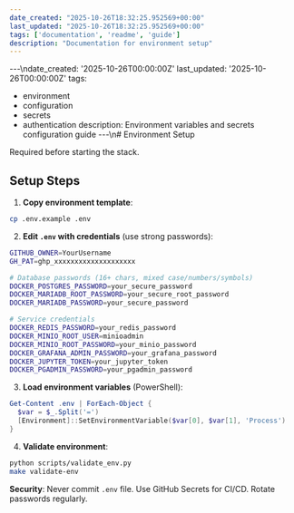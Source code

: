 ```yaml
---
date_created: "2025-10-26T18:32:25.952569+00:00"
last_updated: "2025-10-26T18:32:25.952569+00:00"
tags: ['documentation', 'readme', 'guide']
description: "Documentation for environment setup"
---
```


---\ndate_created: '2025-10-26T00:00:00Z'
last_updated: '2025-10-26T00:00:00Z'
tags:
- environment
- configuration
- secrets
- authentication
description: Environment variables and secrets configuration guide
---\n# Environment Setup

Required before starting the stack.

## Setup Steps

1. **Copy environment template**:
```bash
cp .env.example .env
```

2. **Edit `.env` with credentials** (use strong passwords):
```bash
GITHUB_OWNER=YourUsername
GH_PAT=ghp_xxxxxxxxxxxxxxxxxxxx

# Database passwords (16+ chars, mixed case/numbers/symbols)
DOCKER_POSTGRES_PASSWORD=your_secure_password
DOCKER_MARIADB_ROOT_PASSWORD=your_secure_root_password
DOCKER_MARIADB_PASSWORD=your_secure_password

# Service credentials
DOCKER_REDIS_PASSWORD=your_redis_password
DOCKER_MINIO_ROOT_USER=minioadmin
DOCKER_MINIO_ROOT_PASSWORD=your_minio_password
DOCKER_GRAFANA_ADMIN_PASSWORD=your_grafana_password
DOCKER_JUPYTER_TOKEN=your_jupyter_token
DOCKER_PGADMIN_PASSWORD=your_pgadmin_password
```

3. **Load environment variables** (PowerShell):
```powershell
Get-Content .env | ForEach-Object {
  $var = $_.Split('=')
  [Environment]::SetEnvironmentVariable($var[0], $var[1], 'Process')
}
```

4. **Validate environment**:
```bash
python scripts/validate_env.py
make validate-env
```

**Security**: Never commit `.env` file. Use GitHub Secrets for CI/CD. Rotate passwords regularly.
